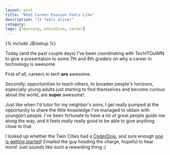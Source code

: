 ```yaml
---
layout: post
title: "What Career Passion Feels Like"
description: "It feels alive!"
category: 
tags: [learning, education, career]
---
```

{% include JB/setup %}

Today (and the past couple days) I've been coordinating with TechITOutMN to give a presentation to some 7th and 8th graders
on why a career in technology is awesome.

First of all, careers in tech **are** awesome.

Secondly, opportunities to teach others, to broaden people's horizons, especially young adults just starting to find themselves
and become curious about the world, are **super** awesome!

Just like when I'd tutor for my neighbor's sons, I get really pumped at the opportunity to share the little knowledge I've
managed to obtain with young(er) people. I've been fortunate to have a lot of great people guide me along the way, and it feels
really really good to be able to give anything close to that.

I looked up whether the Twin Cities had a [CoderDojo](www.coderdojo.com), and sure enough [one is getting started](http://www.coderdojotc.org/)!
Emailed the guy heading the charge, hopeful to hear more! Just sounds like such a rewarding thing :)
